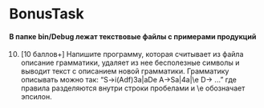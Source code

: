 # BonusTask
#### В папке bin/Debug лежат текствовые файлы с примерами продукций
10. [10 баллов+] Напишите программу, которая считывает из файла описание грамматики, удаляет из нее бесполезные символы и 
выводит текст с описанием новой грамматики. Грамматику описывать можно так: “S->i(Adf)3a|aDe A->Sa|4a|\e D-> ...” где  правила разделяются внутри строки пробелами 
и \e обозначает эпсилон.
